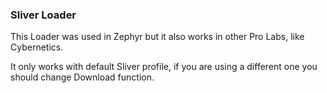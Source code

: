 ### Sliver Loader

This Loader was used in Zephyr but it also works in other Pro Labs, like Cybernetics.

It only works with default Sliver profile, if you are using a different one you should change Download function.
